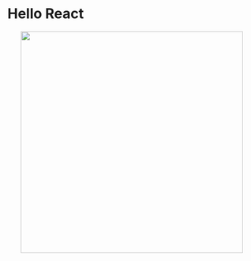 # Hello React

<p align="center">
  <img src="https://www.picz.in.th/images/2018/01/29/Group-6.png" width="450"/>
</p>
